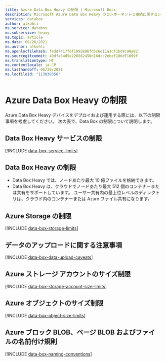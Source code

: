 ```yaml
---
title: Azure Data Box Heavy の制限 | Microsoft Docs
description: Microsoft Azure Data Box Heavy のコンポーネントと接続に関するシステム制限および推奨サイズについて説明します。
services: databox
author: alkohli
ms.service: databox
ms.subservice: heavy
ms.topic: article
ms.date: 06/28/2021
ms.author: alkohli
ms.openlocfilehash: fedd7417f6f199289bfd5c6e11a1cf1bd8c98a82
ms.sourcegitcommit: 40dfa64d5e220882450d16dcc2ebef186df1699f
ms.translationtype: HT
ms.contentlocale: ja-JP
ms.lasthandoff: 06/29/2021
ms.locfileid: "113038356"
---
```

# <a name="azure-data-box-heavy-limits"></a>Azure Data Box Heavy の制限

Azure Data Box Heavy デバイスをデプロイおよび運用する際には、以下の制限事項を考慮してください。 次の表で、Data Box の制限について説明します。


## <a name="data-box-heavy-service-limits"></a>Data Box Heavy サービスの制限

[!INCLUDE [data-box-service-limits](../../includes/data-box-service-limits.md)]

## <a name="data-box-heavy-limits"></a>Data Box Heavy の制限

- Data Box Heavy では、ノードあたり最大 10 億ファイルを格納できます。
- Data Box Heavy は、クラウドでノードあたり最大 512 個のコンテナーまたは共有をサポートしています。 ユーザー共有内の最上位レベルのディレクトリは、クラウド内のコンテナーまたは Azure ファイル共有になります。 

## <a name="azure-storage-limits"></a>Azure Storage の制限

[!INCLUDE [data-box-storage-limits](../../includes/data-box-storage-limits.md)]

## <a name="data-upload-caveats"></a>データのアップロードに関する注意事項

[!INCLUDE [data-box-data-upload-caveats](../../includes/data-box-data-upload-caveats.md)]

## <a name="azure-storage-account-size-limits"></a>Azure ストレージ アカウントのサイズ制限

[!INCLUDE [data-box-storage-account-size-limits](../../includes/data-box-storage-account-size-limits.md)]

## <a name="azure-object-size-limits"></a>Azure オブジェクトのサイズ制限

[!INCLUDE [data-box-object-size-limits](../../includes/data-box-object-size-limits.md)]

## <a name="azure-block-blob-page-blob-and-file-naming-conventions"></a>Azure ブロック BLOB、ページ BLOB およびファイルの名前付け規則

[!INCLUDE [data-box-naming-conventions](../../includes/data-box-naming-conventions.md)]
